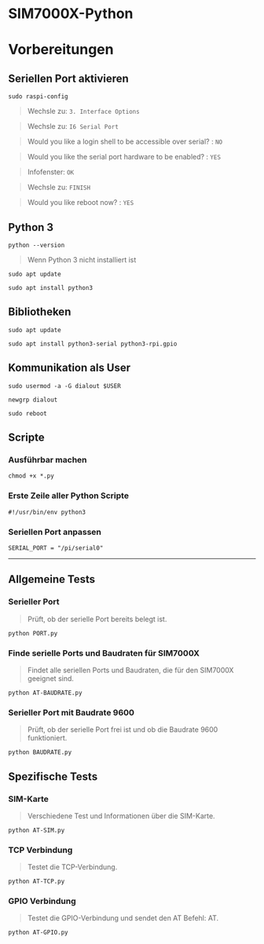 # SIM7000X-Python

# Vorbereitungen

## Seriellen Port aktivieren

```
sudo raspi-config
```

> Wechsle zu: `3. Interface Options`

> Wechsle zu: `I6 Serial Port`

> Would you like a login shell to be accessible over serial? : `NO`

> Would you like the serial port hardware to be enabled? : `YES`

> Infofenster: `OK`

> Wechsle zu: `FINISH`

> Would you like reboot now? : `YES`

## Python 3

```
python --version
```

> Wenn Python 3 nicht installiert ist

```
sudo apt update
```

```
sudo apt install python3
```

## Bibliotheken

```
sudo apt update
```

```
sudo apt install python3-serial python3-rpi.gpio
```

## Kommunikation als User

```
sudo usermod -a -G dialout $USER
```

```
newgrp dialout
```

```
sudo reboot
```

## Scripte

### Ausführbar machen

```
chmod +x *.py
```

### Erste Zeile aller Python Scripte

```
#!/usr/bin/env python3
```

### Seriellen Port anpassen

```
SERIAL_PORT = "/pi/serial0"
```

---

## Allgemeine Tests

### Serieller Port

> Prüft, ob der serielle Port bereits belegt ist.

```
python PORT.py
```

### Finde serielle Ports und Baudraten für SIM7000X

> Findet alle seriellen Ports und Baudraten, die für den SIM7000X geeignet sind.

```
python AT-BAUDRATE.py
```

### Serieller Port mit Baudrate 9600

> Prüft, ob der serielle Port frei ist und ob die Baudrate 9600 funktioniert.

```
python BAUDRATE.py
```

## Spezifische Tests

### SIM-Karte

> Verschiedene Test und Informationen über die SIM-Karte.

```
python AT-SIM.py
```

### TCP Verbindung

> Testet die TCP-Verbindung.

```
python AT-TCP.py
```

### GPIO Verbindung

> Testet die GPIO-Verbindung und sendet den AT Befehl: AT.

```
python AT-GPIO.py
```
